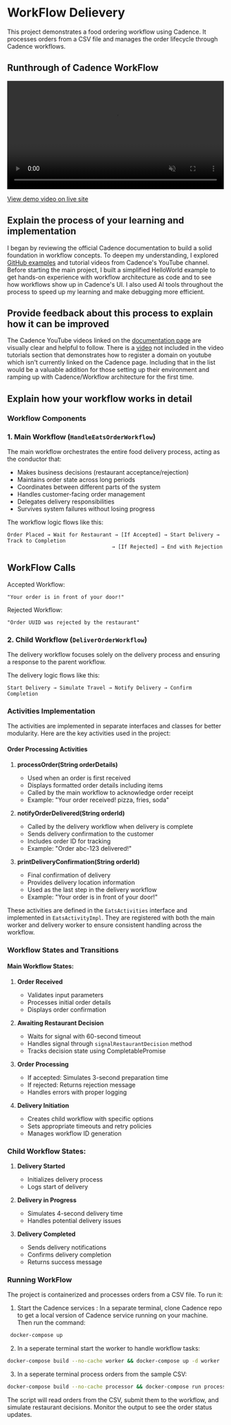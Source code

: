 # WorkFlow Delievery

This project demonstrates a food ordering workflow using Cadence. It processes orders from a CSV file and manages the order lifecycle through Cadence workflows.

## Runthrough of Cadence WorkFlow

<video controls width="100%" height="auto" playsinline autoplay muted loop>
  <source src="docs/assets/cadence-demo.mp4" type="video/mp4">
  Your browser does not support the video tag.
</video>

[View demo video on live site](https://selama206.github.io/cadence-teachback/#runthrough-of-cadence-workflow)

## Explain the process of your learning and implementation
I began by reviewing the official Cadence documentation to build a solid foundation in workflow concepts. To deepen my understanding, I explored [GitHub examples](https://github.com/cadence-workflow/cadence-java-samples) and tutorial videos from Cadence's YouTube channel. Before starting the main project, I built a simplified HelloWorld example to get hands-on experience with workflow architecture as code and to see how workflows show up in Cadence's UI. I also used AI tools throughout the process to speed up my learning and make debugging more efficient.


## Provide feedback about this process to explain how it can be improved
The Cadence YouTube videos linked on the [documentation page](https://cadenceworkflow.io/docs/get-started/video-tutorials) are visually clear and helpful to follow. There is a [video](https://www.youtube.com/watch?v=aLyRyNe5Ls0) not included in the video tutorials section that demonstrates how to register a domain on youtube which isn't currently linked on the Cadence page. Including that in the list would be a valuable addition for those setting up their environment and ramping up with Cadence/Workflow architecture for the first time.

## Explain how your workflow works in detail

### Workflow Components

### 1. Main Workflow (`HandleEatsOrderWorkflow`)

The main workflow orchestrates the entire food delivery process, acting as the conductor that:

- Makes business decisions (restaurant acceptance/rejection)
- Maintains order state across long periods
- Coordinates between different parts of the system
- Handles customer-facing order management
- Delegates delivery responsibilities
- Survives system failures without losing progress

The workflow logic flows like this:
```
Order Placed → Wait for Restaurant → [If Accepted] → Start Delivery → Track to Completion
                                  → [If Rejected] → End with Rejection
```

## WorkFlow Calls
Accepted Workflow:
```
"Your order is in front of your door!"
```
Rejected Workflow:
```
"Order UUID was rejected by the restaurant"
```


### 2. Child Workflow (`DeliverOrderWorkflow`)

The delivery workflow focuses solely on the delivery process and ensuring a response to the parent workflow. 


The delivery logic flows like this:
```
Start Delivery → Simulate Travel → Notify Delivery → Confirm Completion
```

### Activities Implementation

The activities are implemented in separate interfaces and classes for better modularity. Here are the key activities used in the project:

#### Order Processing Activities
1. **processOrder(String orderDetails)**
   - Used when an order is first received
   - Displays formatted order details including items
   - Called by the main workflow to acknowledge order receipt
   - Example: "Your order received! pizza, fries, soda"

2. **notifyOrderDelivered(String orderId)**
   - Called by the delivery workflow when delivery is complete
   - Sends delivery confirmation to the customer
   - Includes order ID for tracking
   - Example: "Order abc-123 delivered!"

3. **printDeliveryConfirmation(String orderId)**
   - Final confirmation of delivery
   - Provides delivery location information
   - Used as the last step in the delivery workflow
   - Example: "Your order is in front of your door!"

These activities are defined in the `EatsActivities` interface and implemented in `EatsActivityImpl`. They are registered with both the main worker and delivery worker to ensure consistent handling across the workflow.

### Workflow States and Transitions

#### Main Workflow States:
1. **Order Received**
   - Validates input parameters
   - Processes initial order details
   - Displays order confirmation

2. **Awaiting Restaurant Decision**
   - Waits for signal with 60-second timeout
   - Handles signal through `signalRestaurantDecision` method
   - Tracks decision state using CompletablePromise

3. **Order Processing**
   - If accepted: Simulates 3-second preparation time
   - If rejected: Returns rejection message
   - Handles errors with proper logging

4. **Delivery Initiation**
   - Creates child workflow with specific options
   - Sets appropriate timeouts and retry policies
   - Manages workflow ID generation

### Child Workflow States:
1. **Delivery Started**
   - Initializes delivery process
   - Logs start of delivery

2. **Delivery in Progress**
   - Simulates 4-second delivery time
   - Handles potential delivery issues

3. **Delivery Completed**
   - Sends delivery notifications
   - Confirms delivery completion
   - Returns success message

### Running WorkFlow

The project is containerized and processes orders from a CSV file. To run it:

1. Start the Cadence services :
In a separate terminal, clone Cadence repo to get a local version of Cadence service running on your machine. Then run the command:
```bash
 docker-compose up
```

2. In a seperate terminal start the worker to handle workflow tasks:
```bash
docker-compose build --no-cache worker && docker-compose up -d worker
```

3. In a seperate terminal process orders from the sample CSV:
```bash
docker-compose build --no-cache processor && docker-compose run processor sample_orders.csv
```

The script will read orders from the CSV, submit them to the workflow, and simulate restaurant decisions. Monitor the output to see the order status updates.
